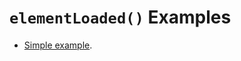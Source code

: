 # `elementLoaded()` Examples

 * [Simple example](https://bezborodow.github.io/element-loaded/examples/loaded.html).
